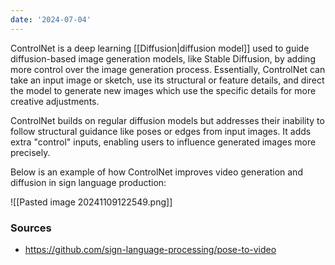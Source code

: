 ```yaml
---
date: '2024-07-04'
---
```

ControlNet is a deep learning [[Diffusion|diffusion model]] used to guide diffusion-based image generation models, like Stable Diffusion, by adding more control over the image generation process. Essentially, ControlNet can take an input image or sketch, use its structural or feature details, and direct the model to generate new images which use the specific details for more creative adjustments.

ControlNet builds on regular diffusion models but addresses their inability to follow structural guidance like poses or edges from input images. It adds extra "control" inputs, enabling users to influence generated images more precisely.

Below is an example of how ControlNet improves video generation and diffusion in sign language production:

![[Pasted image 20241109122549.png]]

### Sources
- https://github.com/sign-language-processing/pose-to-video